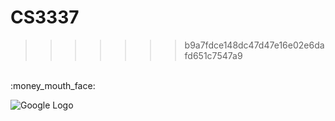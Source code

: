 # CS3337
>>>>>>> b9a7fdce148dc47d47e16e02e6dafd651c7547a9
<br/>
:money_mouth_face:
<br/>

![Google Logo](https://www.google.com/images/branding/googlelogo/2x/googlelogo_color_272x92dp.png)

